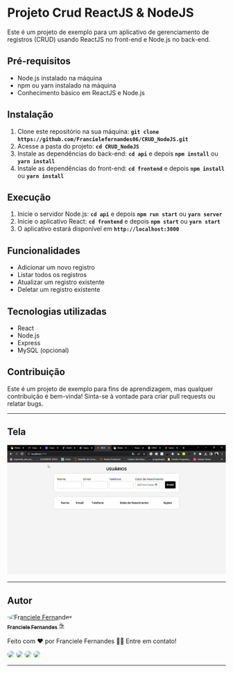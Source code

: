 # **Projeto Crud ReactJS & NodeJS**

Este é um projeto de exemplo para um aplicativo de gerenciamento de registros (CRUD) usando ReactJS no front-end e Node.js no back-end.

## **Pré-requisitos**

- Node.js instalado na máquina
- npm ou yarn instalado na máquina
- Conhecimento básico em ReactJS e Node.js

## **Instalação**

1. Clone este repositório na sua máquina: **`git clone https://github.com/Francielefernandes06/CRUD_NodeJS.git`**
2. Acesse a pasta do projeto: **`cd CRUD_NodeJS`**
3. Instale as dependências do back-end: **`cd api`** e depois **`npm install`** ou **`yarn install`**
4. Instale as dependências do front-end: **`cd frontend`** e depois **`npm install`** ou **`yarn install`**

## **Execução**

1. Inicie o servidor Node.js: **`cd api`** e depois **`npm run start`** ou **`yarn server`**
2. Inicie o aplicativo React: **`cd frontend`** e depois **`npm start`** ou **`yarn start`**
3. O aplicativo estará disponível em **`http://localhost:3000`**

## **Funcionalidades**

- Adicionar um novo registro
- Listar todos os registros
- Atualizar um registro existente
- Deletar um registro existente

## **Tecnologias utilizadas**

- React
- Node.js
- Express
- MySQL (opcional)

## **Contribuição**

Este é um projeto de exemplo para fins de aprendizagem, mas qualquer contribuição é bem-vinda! Sinta-se à vontade para criar pull requests ou relatar bugs.

<hr>

## **Tela**

<img src="frontend/public/img/CRUD_GIF.gif" target="_blank">


<hr>

## Autor

<a href="https://github.com/Francielefernandes06">
 <img style="border-radius: 50%;" src="https://avatars.githubusercontent.com/u/76757362?s=400&u=684d36af428031c5325f144e85574faa68f9b60f&v=4" width="100px;" alt="Franciele Fernandes"/>
 <br />
 <sub><b>Franciele Fernandes</b></sub></a> <a href="https://github.com/Francielefernandes06" title="GitHub">☕</a>


Feito com ❤️ por Franciele Fernandes 👋🏽 Entre em contato!

<a href="https://instagram.com/franciele_fernandes06" target="_blank"><img style="border-radius: 50px;" src="https://img.shields.io/badge/-Instagram-%23b6008b?style=for-the-badge&logo=instagram&logoColor=white" target="_blank"></a>
<a href = "mailto:francielefernandes126@gmail.com"><img style="border-radius: 50px;" src="https://img.shields.io/badge/-Gmail-%23d3403a?style=for-the-badge&logo=gmail&logoColor=white" target="_blank"></a>
 <a href="https://www.linkedin.com/in/franciele-fernandes-92556b1a7/" target="_blank"><img style="border-radius: 50px;" src="https://img.shields.io/badge/-LinkedIn-%230077B5?style=for-the-badge&logo=linkedin&logoColor=white" target="_blank"></a> 
 <a href="https://wa.me/5584994285704?text=Olá,%20Franciele%20Fernandes.%20Tudo%20bem?" target="_blank"><img style="border-radius: 50px;" src="https://img.shields.io/badge/-WhatsApp-%2325c862?style=for-the-badge&logo=whatsapp&logoColor=white" target="_blank"></a>

 <hr>
